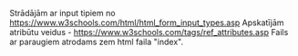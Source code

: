 Strādājām ar input tipiem no https://www.w3schools.com/html/html_form_input_types.asp
Apskatījām atribūtu veidus - https://www.w3schools.com/tags/ref_attributes.asp
Fails ar paraugiem atrodams zem html faila "index".